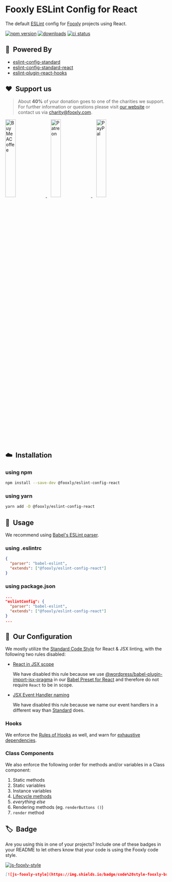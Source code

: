 # Fooxly ESLint Config for React

The default [ESLint](https://eslint.org/) config for [Fooxly](https://www.fooxly.com) projects using React.

[![npm version](https://img.shields.io/npm/v/@fooxly/eslint-config-react.svg?style=flat)](https://www.npmjs.com/package/@fooxly/eslint-config-react)
[![downloads](https://img.shields.io/npm/dt/@fooxly/eslint-config-react.svg)](https://www.npmjs.com/package/@fooxly/eslint-config-react)
[![ci status](https://github.com/Fooxly/eslint-config-react/workflows/tests/badge.svg)](https://github.com/Fooxly/eslint-config-react/actions?query=workflow%3Atests)

## :rocket:&nbsp; Powered By

- [eslint-config-standard](https://www.npmjs.com/package/eslint-config-standard)
- [eslint-config-standard-react](https://www.npmjs.com/package/eslint-config-standard-react)
- [eslint-plugin-react-hooks](https://www.npmjs.com/package/eslint-plugin-react-hooks)

## :heart:&nbsp; Support us

> About **40%** of your donation goes to one of the charities we support. For further information or questions please visit [our website](https://www.fooxly.com/charity) or contact us via [charity@fooxly.com](mailto:charity@fooxly.com).

<p>
  <a title="BuyMeACoffee" href="https://www.buymeacoffee.com/fooxly">
    <img src="https://developer.fooxly.com/general/assets/images/buymeacoffee.png" alt="BuyMeACoffee" width="25%" style="max-width: 180px" />
  </a>&nbsp;&nbsp;
  <a title="Patreon" href="https://www.patreon.com/fooxly">
    <img src="https://developer.fooxly.com/general/assets/images/patreon.png" alt="Patreon" width="25%" style="max-width: 180px"/>
  </a>&nbsp;&nbsp;
  <a title="PayPal" href="https://www.paypal.com/cgi-bin/webscr?cmd=_s-xclick&hosted_button_id=3GEYSYZFXV9GE">
    <img src="https://developer.fooxly.com/general/assets/images/paypal.png" alt="PayPal" width="25%" style="max-width: 180px" />
  </a>
</p>

<br/>

## :cloud:&nbsp; Installation

### using npm

```sh
npm install --save-dev @fooxly/eslint-config-react
```

### using yarn

```sh
yarn add -D @fooxly/eslint-config-react
```

## :triangular_ruler:&nbsp; Usage

We recommend using [Babel's ESLint parser](https://www.npmjs.com/package/babel-eslint).

### using .eslintrc

```json
{
  "parser": "babel-eslint",
  "extends": ["@fooxly/eslint-config-react"]
}
```

### using package.json

```json
...
"eslintConfig": {
  "parser": "babel-eslint",
  "extends": ["@fooxly/eslint-config-react"]
}
...
```

## :straight_ruler:&nbsp; Our Configuration

We mostly utilize the [Standard Code Style](https://www.npmjs.com/package/eslint-config-standard-react) for React & JSX linting, with the following two rules disabled:

- [React in JSX scope](https://github.com/yannickcr/eslint-plugin-react/blob/master/docs/rules/react-in-jsx-scope.md)

  We have disabled this rule because we use [@wordpress/babel-plugin-import-jsx-pragma](https://www.npmjs.com/package/@wordpress/babel-plugin-import-jsx-pragma) in our [Babel Preset for React](https://www.npmjs.com/package/@fooxly/babel-preset-react) and therefore do not require `React` to be in scope.

- [JSX Event Handler naming](https://github.com/yannickcr/eslint-plugin-react/blob/master/docs/rules/jsx-handler-names.md)

  We have disabled this rule because we name our event handlers in a different way than [Standard](https://www.npmjs.com/package/eslint-config-standard-react) does.

### Hooks

We enforce the [Rules of Hooks](https://reactjs.org/docs/hooks-rules.html) as well, and warn for [exhaustive dependencies](https://github.com/facebook/react/issues/14920#issue-413077280).

### Class Components

We also enforce the following order for methods and/or variables in a Class component:

1. Static methods
2. Static variables
3. Instance variables
4. [Lifecycle methods](https://reactjs.org/docs/state-and-lifecycle.html#adding-lifecycle-methods-to-a-class)
5. *everything else*
6. Rendering methods (eg. `renderButtons ()`)
7. `render` method

## :label:&nbsp; Badge

Are you using this in one of your projects? Include one of these badges in your README to let others know that your code is using the Fooxly code style.

[![js-fooxly-style](https://img.shields.io/badge/code%20style-fooxly-brightgreen)](https://www.npmjs.com/package/@fooxly/eslint-config-react)

```markdown
[![js-fooxly-style](https://img.shields.io/badge/code%20style-fooxly-brightgreen)](https://www.npmjs.com/package/@fooxly/eslint-config-react)
```
